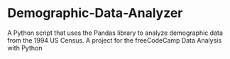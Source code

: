 # Demographic-Data-Analyzer
A Python script that uses the Pandas library to analyze demographic data from the 1994 US Census. A project for the freeCodeCamp Data Analysis with Python 
